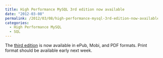 ```yaml
---
title: High Performance MySQL 3rd edition now available
date: "2012-03-08"
permalink: /2012/03/08/high-performance-mysql-3rd-edition-now-available/
categories:
  - High Performance MySQL
  - SQL
---
```

The [third edition][1] is now available in ePub, Mobi, and PDF formats. Print format should be available early next week.

 [1]: http://shop.oreilly.com/product/0636920022343.do
